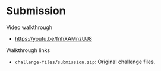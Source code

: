 # Submission
 
Video walkthrough

* https://youtu.be/fnhXAMnzUJ8

Walkthrough links

- `challenge-files/submission.zip`: Original challenge files.
